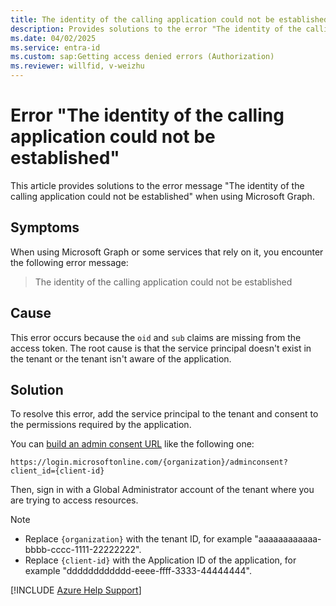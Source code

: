 ```yaml
---
title: The identity of the calling application could not be established
description: Provides solutions to the error "The identity of the calling application could not be established" when using Microsoft Graph.
ms.date: 04/02/2025
ms.service: entra-id
ms.custom: sap:Getting access denied errors (Authorization)
ms.reviewer: willfid, v-weizhu
---
```

# Error "The identity of the calling application could not be established"

This article provides solutions to the error message "The identity of the calling application could not be established" when using Microsoft Graph.

## Symptoms

When using Microsoft Graph or some services that rely on it, you encounter the following error message:

> The identity of the calling application could not be established

## Cause

This error occurs because the `oid` and `sub` claims are missing from the access token. The root cause is that the service principal doesn't exist in the tenant or the tenant isn't aware of the application.

## Solution

To resolve this error, add the service principal to the tenant and consent to the permissions required by the application.

You can [build an admin consent URL](/entra/identity/enterprise-apps/grant-admin-consent#construct-the-url-for-granting-tenant-wide-admin-consent) like the following one:

`https://login.microsoftonline.com/{organization}/adminconsent?client_id={client-id}`

Then, sign in with a Global Administrator account of the tenant where you are trying to access resources.

> [!NOTE]
> - Replace `{organization}` with the tenant ID, for example "aaaaaaaaaaaa-bbbb-cccc-1111-22222222".
> - Replace `{client-id}` with the Application ID of the application, for example "dddddddddddd-eeee-ffff-3333-44444444".


[!INCLUDE [Azure Help Support](../../../includes/azure-help-support.md)]